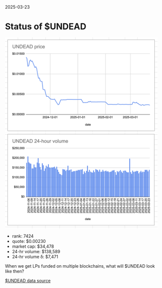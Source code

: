 2025-03-23 

# Status of $UNDEAD 

![$UNDEAD rank](imgs/01a-rank.png) 
![$UNDEAD quote](imgs/01b-quote.png) 
![$UNDEAD market captalization](imgs/01c-cap.png) 
![$UNDEAD 24-hour volume](imgs/01d-vol.png) 

* rank: 7424 
* quote: $0.00230 
* market cap: $34,478 
* 24-hr volume: $138,589 
* 24-hr volume δ: $7,471 

When we get LPs funded on multiple blockchains, what will $UNDEAD look like then? 

[$UNDEAD data source](https://www.coingecko.com/en/coins/undead-blocks) 

